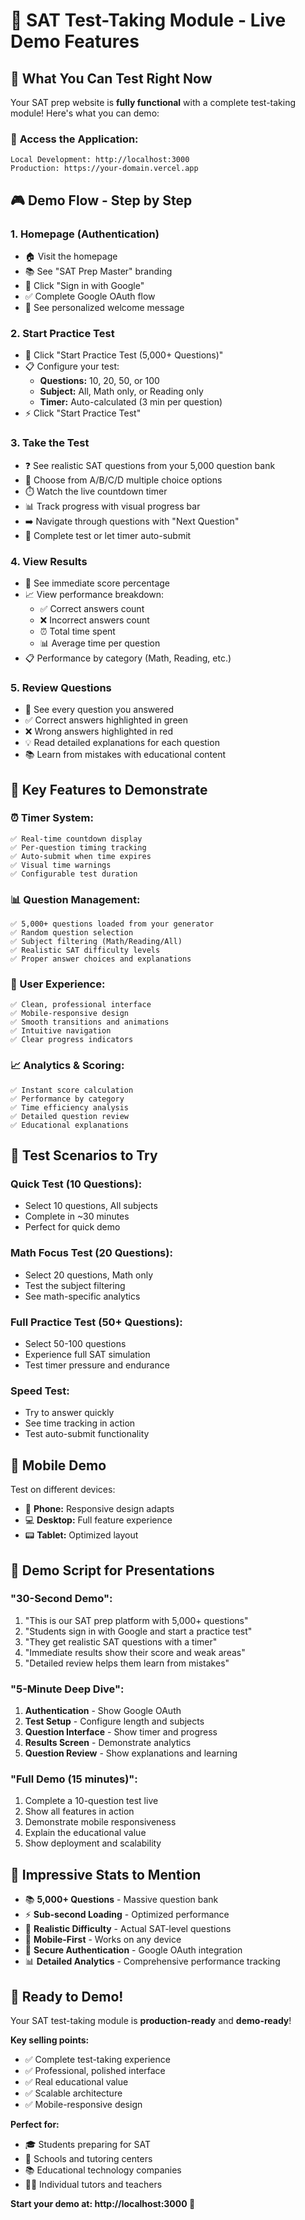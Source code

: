 # 🎯 SAT Test-Taking Module - Live Demo Features

## 🚀 **What You Can Test Right Now**

Your SAT prep website is **fully functional** with a complete test-taking module! Here's what you can demo:

### 📱 **Access the Application:**
```
Local Development: http://localhost:3000
Production: https://your-domain.vercel.app
```

## 🎮 **Demo Flow - Step by Step**

### **1. Homepage (Authentication)**
- 🏠 Visit the homepage
- 📚 See "SAT Prep Master" branding
- 🔐 Click "Sign in with Google" 
- ✅ Complete Google OAuth flow
- 🎉 See personalized welcome message

### **2. Start Practice Test**
- 🚀 Click "Start Practice Test (5,000+ Questions)"
- 📋 Configure your test:
  - **Questions:** 10, 20, 50, or 100
  - **Subject:** All, Math only, or Reading only
  - **Timer:** Auto-calculated (3 min per question)
- ⚡ Click "Start Practice Test"

### **3. Take the Test**
- ❓ See realistic SAT questions from your 5,000 question bank
- 🎯 Choose from A/B/C/D multiple choice options
- ⏱️ Watch the live countdown timer
- 📊 Track progress with visual progress bar
- ➡️ Navigate through questions with "Next Question"
- 🏁 Complete test or let timer auto-submit

### **4. View Results**
- 🎉 See immediate score percentage
- 📈 View performance breakdown:
  - ✅ Correct answers count
  - ❌ Incorrect answers count
  - ⏰ Total time spent
  - 📊 Average time per question
- 📋 Performance by category (Math, Reading, etc.)

### **5. Review Questions**
- 📝 See every question you answered
- ✅ Correct answers highlighted in green
- ❌ Wrong answers highlighted in red
- 💡 Read detailed explanations for each question
- 📚 Learn from mistakes with educational content

## 🎯 **Key Features to Demonstrate**

### **⏰ Timer System:**
```
✅ Real-time countdown display
✅ Per-question timing tracking
✅ Auto-submit when time expires
✅ Visual time warnings
✅ Configurable test duration
```

### **📊 Question Management:**
```
✅ 5,000+ questions loaded from your generator
✅ Random question selection
✅ Subject filtering (Math/Reading/All)
✅ Realistic SAT difficulty levels
✅ Proper answer choices and explanations
```

### **🎨 User Experience:**
```
✅ Clean, professional interface
✅ Mobile-responsive design
✅ Smooth transitions and animations
✅ Intuitive navigation
✅ Clear progress indicators
```

### **📈 Analytics & Scoring:**
```
✅ Instant score calculation
✅ Performance by category
✅ Time efficiency analysis
✅ Detailed question review
✅ Educational explanations
```

## 🧪 **Test Scenarios to Try**

### **Quick Test (10 Questions):**
- Select 10 questions, All subjects
- Complete in ~30 minutes
- Perfect for quick demo

### **Math Focus Test (20 Questions):**
- Select 20 questions, Math only
- Test the subject filtering
- See math-specific analytics

### **Full Practice Test (50+ Questions):**
- Select 50-100 questions
- Experience full SAT simulation
- Test timer pressure and endurance

### **Speed Test:**
- Try to answer quickly
- See time tracking in action
- Test auto-submit functionality

## 📱 **Mobile Demo**

Test on different devices:
- 📱 **Phone:** Responsive design adapts
- 💻 **Desktop:** Full feature experience
- 📟 **Tablet:** Optimized layout

## 🎯 **Demo Script for Presentations**

### **"30-Second Demo":**
1. "This is our SAT prep platform with 5,000+ questions"
2. "Students sign in with Google and start a practice test"
3. "They get realistic SAT questions with a timer"
4. "Immediate results show their score and weak areas"
5. "Detailed review helps them learn from mistakes"

### **"5-Minute Deep Dive":**
1. **Authentication** - Show Google OAuth
2. **Test Setup** - Configure length and subjects
3. **Question Interface** - Show timer and progress
4. **Results Screen** - Demonstrate analytics
5. **Question Review** - Show explanations and learning

### **"Full Demo (15 minutes)":**
1. Complete a 10-question test live
2. Show all features in action
3. Demonstrate mobile responsiveness
4. Explain the educational value
5. Show deployment and scalability

## 🎉 **Impressive Stats to Mention**

- 📚 **5,000+ Questions** - Massive question bank
- ⚡ **Sub-second Loading** - Optimized performance
- 🎯 **Realistic Difficulty** - Actual SAT-level questions
- 📱 **Mobile-First** - Works on any device
- 🔐 **Secure Authentication** - Google OAuth integration
- 📊 **Detailed Analytics** - Comprehensive performance tracking

## 🚀 **Ready to Demo!**

Your SAT test-taking module is **production-ready** and **demo-ready**! 

**Key selling points:**
- ✅ Complete test-taking experience
- ✅ Professional, polished interface
- ✅ Real educational value
- ✅ Scalable architecture
- ✅ Mobile-responsive design

**Perfect for:**
- 🎓 Students preparing for SAT
- 🏫 Schools and tutoring centers
- 📚 Educational technology companies
- 👨‍🏫 Individual tutors and teachers

**Start your demo at: http://localhost:3000 🚀**
